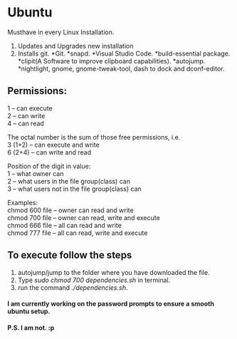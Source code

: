 # Ubuntu
Musthave in every Linux Installation.
1. Updates and Upgrades new installation
2. Installs git.
	*Git.
	*snapd.
	*Visual Studio Code.
	*build-essential package.
	*clipit(A Software to improve clipboard capabilities).
	*autojump.
	*nightlight, gnome, gnome-tweak-tool, dash to dock and dconf-editor.



## Permissions:

1 – can execute  
2 – can write  
4 – can read  

The octal number is the sum of those free permissions, i.e.  
3 (1+2) – can execute and write  
6 (2+4) – can write and read  

Position of the digit in value:  
1 – what owner can  
2 – what users in the file group(class) can  
3 – what users not in the file group(class) can  

Examples:  
chmod 600 file – owner can read and write  
chmod 700 file – owner can read, write and execute  
chmod 666 file – all can read and write  
chmod 777 file – all can read, write and execute  
	
## To execute follow the steps

1. autojump/jump to the folder where you have downloaded the file.
2. Type _sudo chmod 700 dependencies.sh_ in terminal.
3. run the command _./dependencies.sh_.

#### I am currently working on the password prompts to ensure a smooth ubuntu setup. 
#### P.S. I am not. :p


